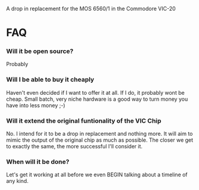 A drop in replacement for the MOS 6560/1 in the Commodore VIC-20



# FAQ

### Will it be open source?

Probably

### Will I be able to buy it cheaply

Haven't even decided if I want to offer it at all. If I do, it probably wont be cheap. Small batch, very niche hardware is a good way to turn money you have into less money ;-) 

### Will it extend the original funtionality of the VIC Chip

No. I intend for it to be a drop in replacement and nothing more. It will aim to mimic the output of the original chip as much as possible. The closer we get to exactly the same, the more successful I'll consider it. 

### When will it be done?

Let's get it working at all before we even BEGIN talking about a timeline of any kind.

